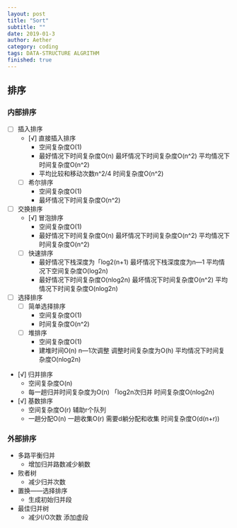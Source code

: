 ```yaml
---
layout: post
title: "Sort"
subtitle: ""
date: 2019-01-3
author: Aether
category: coding
tags: DATA-STRUCTURE ALGRITHM
finished: true
---
```


## 排序

### 内部排序
- [ ] 插入排序
	- [√] 直接插入排序
		- 空间复杂度O(1)
		- 最好情况下时间复杂度O(n)
最坏情况下时间复杂度O(n^2)
平均情况下时间复杂度O(n^2)
		- 平均比较和移动次数n^2/4  时间复杂度O(n^2)
	- [ ] 希尔排序
		- 空间复杂度O(1)
		- 最坏情况下时间复杂度O(n^2)
- [ ] 交换排序
	- [√] 冒泡排序
		- 空间复杂度O(1)
		- 最好情况下时间复杂度O(n)
最坏情况下时间复杂度O(n^2)
平均情况下时间复杂度O(n^2)
	- [ ] 快速排序
		- 最好情况下栈深度为「log2(n+1) 
最坏情况下栈深度度为n—1
平均情况下空间复杂度O(log2n)
		- 最好情况下时间复杂度O(nlog2n)
最坏情况下时间复杂度O(n^2)
平均情况下时间复杂度O(nlog2n)
- [ ] 选择排序
	- [ ] 简单选择排序
		- 空间复杂度O(1)
		- 时间复杂度O(n^2)
	- [ ] 堆排序
		- 空间复杂度O(1)
		- 建堆时间O(n)  n—1次调整  调整时间复杂度为O(h)
平均情况下时间复杂度O(nlog2n)
- [√] 归并排序
	- 空间复杂度O(n)
	- 每一趟归并时间复杂度为O(n) 「log2n次归并
时间复杂度O(nlog2n)
- [√] 基数排序
	- 空间复杂度O(r) 辅助r个队列
	- 一趟分配O(n)  一趟收集O(r)  需要d躺分配和收集
时间复杂度O(d(n+r))

### 外部排序
- 多路平衡归并
	- 增加归并路数减少躺数
- 败者树
	- 减少归并次数
- 置换——选择排序
	- 生成初始归并段
- 最佳归并树
	- 减少I/O次数  添加虚段
